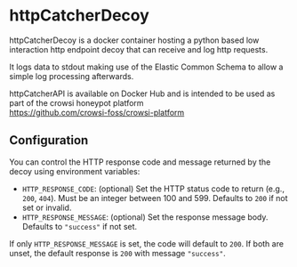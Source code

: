 # httpCatcherDecoy
httpCatcherDecoy is a docker container hosting a python based low interaction http endpoint decoy that can receive and log http requests.

It logs data to stdout making use of the Elastic Common Schema to allow a simple log processing afterwards.

httpCatcherAPI is available on Docker Hub and is intended to be used as part of the crowsi honeypot platform  
https://github.com/crowsi-foss/crowsi-platform

## Configuration

You can control the HTTP response code and message returned by the decoy using environment variables:

- `HTTP_RESPONSE_CODE`: (optional) Set the HTTP status code to return (e.g., `200`, `404`). Must be an integer between 100 and 599. Defaults to `200` if not set or invalid.
- `HTTP_RESPONSE_MESSAGE`: (optional) Set the response message body. Defaults to `"success"` if not set.

If only `HTTP_RESPONSE_MESSAGE` is set, the code will default to `200`. If both are unset, the default response is `200` with message `"success"`.



